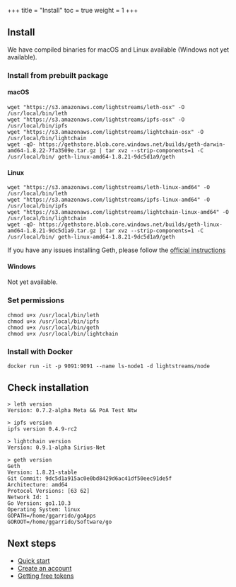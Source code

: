 +++
title = "Install"
toc = true
weight = 1
+++

## Install

We have compiled binaries for macOS and Linux available (Windows not yet available).

### Install from prebuilt package

#### macOS

```
wget "https://s3.amazonaws.com/lightstreams/leth-osx" -O /usr/local/bin/leth
wget "https://s3.amazonaws.com/lightstreams/ipfs-osx" -O /usr/local/bin/ipfs
wget "https://s3.amazonaws.com/lightstreams/lightchain-osx" -O /usr/local/bin/lightchain
wget -qO- https://gethstore.blob.core.windows.net/builds/geth-darwin-amd64-1.8.22-7fa3509e.tar.gz | tar xvz --strip-components=1 -C /usr/local/bin/ geth-linux-amd64-1.8.21-9dc5d1a9/geth
```

#### Linux

```
wget "https://s3.amazonaws.com/lightstreams/leth-linux-amd64" -O /usr/local/bin/leth
wget "https://s3.amazonaws.com/lightstreams/ipfs-linux-amd64" -O /usr/local/bin/ipfs
wget "https://s3.amazonaws.com/lightstreams/lightchain-linux-amd64" -O /usr/local/bin/lightchain
wget -qO- https://gethstore.blob.core.windows.net/builds/geth-linux-amd64-1.8.21-9dc5d1a9.tar.gz | tar xvz --strip-components=1 -C /usr/local/bin/ geth-linux-amd64-1.8.21-9dc5d1a9/geth
```

If you have any issues installing Geth, please follow the [official instructions](https://geth.ethereum.org/downloads/)

#### Windows

Not yet available.

### Set permissions

```
chmod u+x /usr/local/bin/leth
chmod u+x /usr/local/bin/ipfs
chmod u+x /usr/local/bin/geth
chmod u+x /usr/local/bin/lightchain
```

### Install with Docker

```
docker run -it -p 9091:9091 --name ls-node1 -d lightstreams/node
```

## Check installation

```
> leth version
Version: 0.7.2-alpha Meta && PoA Test Ntw

> ipfs version
ipfs version 0.4.9-rc2

> lightchain version
Version: 0.9.1-alpha Sirius-Net

> geth version
Geth
Version: 1.8.21-stable
Git Commit: 9dc5d1a915ac0e0bd8429d6ac41df50eec91de5f
Architecture: amd64
Protocol Versions: [63 62]
Network Id: 1
Go Version: go1.10.3
Operating System: linux
GOPATH=/home/ggarrido/goApps
GOROOT=/home/ggarrido/Software/go
```

## Next steps
- [Quick start](/getting-started/quick-start/)
- [Create an account](/getting-started/quick-start/#create-an-account)
- [Getting free tokens](/getting-started/quick-start/#get-free-testing-tokens)
